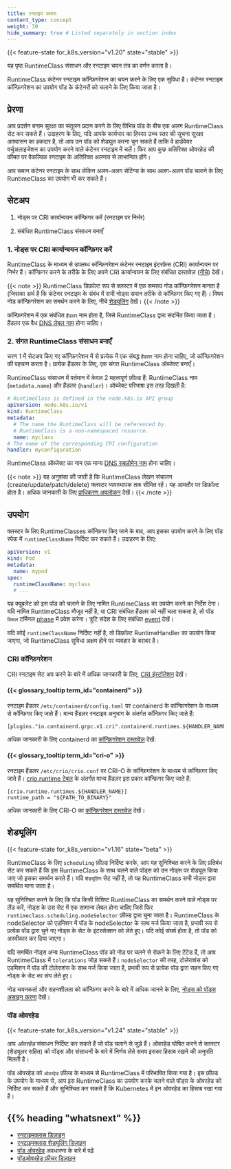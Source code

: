```yaml
---
title: रनटाइम क्लास
content_type: concept
weight: 30
hide_summary: true # Listed separately in section index
---
```


<!-- overview -->

{{< feature-state for_k8s_version="v1.20" state="stable" >}}

यह पृष्ठ RuntimeClass संसाधन और रनटाइम चयन तंत्र का वर्णन करता है।

RuntimeClass कंटेनर रनटाइम कॉन्फ़िगरेशन का चयन करने के लिए एक सुविधा है। कंटेनर रनटाइम कॉन्फ़िगरेशन का उपयोग पॉड के कंटेनरों को चलाने के लिए किया जाता है।

<!-- body -->

## प्रेरणा

आप प्रदर्शन बनाम सुरक्षा का संतुलन प्रदान करने के लिए विभिन्न पॉड के बीच एक अलग RuntimeClass सेट कर सकते हैं। उदाहरण के लिए, यदि आपके कार्यभार का हिस्सा उच्च स्तर की सूचना सुरक्षा आश्वासन का हकदार है, तो आप उन पॉड को शेड्यूल करना चुन सकते हैं
ताकि वे हार्डवेयर वर्चुअलाइजेशन का उपयोग करने वाले कंटेनर रनटाइम में चलें। फिर आप कुछ अतिरिक्त ओवरहेड की कीमत पर वैकल्पिक रनटाइम के अतिरिक्त अलगाव से लाभान्वित होंगे।

आप समान कंटेनर रनटाइम के साथ लेकिन अलग-अलग सेटिंग्स के साथ अलग-अलग पॉड चलाने के लिए RuntimeClass का उपयोग भी कर सकते हैं।

## सेटअप

1. नोड्स पर CRI कार्यान्वयन कॉन्फ़िगर करें (रनटाइम पर निर्भर)

2. संबंधित RuntimeClass संसाधन बनाएँ

### 1. नोड्स पर CRI कार्यान्वयन कॉन्फ़िगर करें

RuntimeClass के माध्यम से उपलब्ध कॉन्फ़िगरेशन कंटेनर रनटाइम इंटरफ़ेस (CRI) कार्यान्वयन पर निर्भर हैं। कॉन्फ़िगर करने के तरीके के लिए अपने CRI कार्यान्वयन के लिए संबंधित दस्तावेज़ ([नीचे](#cri-configuration)) देखें।

{{< note >}}
RuntimeClass डिफ़ॉल्ट रूप से क्लस्टर में एक समरूप नोड कॉन्फ़िगरेशन मानता है (जिसका अर्थ है कि कंटेनर रनटाइम के संबंध में सभी नोड्स समान तरीके से कॉन्फ़िगर किए गए हैं)। विषम नोड कॉन्फ़िगरेशन का समर्थन करने के लिए, नीचे [शेड्यूलिंग](#scheduling) देखें।
{{< /note >}}

कॉन्फ़िगरेशन में एक संबंधित `हैंडलर` नाम होता है, जिसे RuntimeClass द्वारा संदर्भित किया जाता है। हैंडलर एक वैध [DNS लेबल नाम](/docs/concepts/overview/working-with-objects/names/#dns-label-names) होना चाहिए।

### 2. संगत RuntimeClass संसाधन बनाएँ

चरण 1 में सेटअप किए गए कॉन्फ़िगरेशन में से प्रत्येक में एक संबद्ध `हैंडलर` नाम होना चाहिए, जो कॉन्फ़िगरेशन की पहचान करता है। प्रत्येक हैंडलर के लिए, एक संगत RuntimeClass ऑब्जेक्ट बनाएँ।

RuntimeClass संसाधन में वर्तमान में केवल 2 महत्वपूर्ण फ़ील्ड हैं: RuntimeClass नाम (`metadata.name`) और हैंडलर (`handler`)। ऑब्जेक्ट परिभाषा इस तरह दिखती है:

```yaml
# RuntimeClass is defined in the node.k8s.io API group
apiVersion: node.k8s.io/v1
kind: RuntimeClass
metadata:
  # The name the RuntimeClass will be referenced by.
  # RuntimeClass is a non-namespaced resource.
  name: myclass 
# The name of the corresponding CRI configuration
handler: myconfiguration 
```

RuntimeClass ऑब्जेक्ट का नाम एक मान्य [DNS सबडोमेन नाम](/docs/concepts/overview/working-with-objects/names#dns-subdomain-names) होना चाहिए।

{{< note  >}}
यह अनुशंसा की जाती है कि RuntimeClass लेखन संचालन (create/update/patch/delete) क्लस्टर व्यवस्थापक तक सीमित रहें। यह आमतौर पर डिफ़ॉल्ट होता है। अधिक जानकारी के लिए [प्राधिकरण अवलोकन](/docs/reference/access-authn-authz/authorization/) देखें।
{{< /note >}}

## उपयोग

क्लस्टर के लिए RuntimeClasses कॉन्फ़िगर किए जाने के बाद, आप इसका उपयोग करने के लिए पॉड स्पेक में `runtimeClassName` निर्दिष्ट कर सकते हैं। उदाहरण के लिए:

```yaml
apiVersion: v1
kind: Pod
metadata:
  name: mypod
spec:
  runtimeClassName: myclass
  # ...
```

यह क्यूबलेट को इस पॉड को चलाने के लिए नामित RuntimeClass का उपयोग करने का निर्देश देगा। यदि नामित RuntimeClass मौजूद नहीं है, या CRI संबंधित हैंडलर को नहीं चला सकता है, तो पॉड
`विफल` टर्मिनल [phase](/docs/concepts/workloads/pods/pod-lifecycle/#pod-phase) में प्रवेश करेगा। त्रुटि संदेश के लिए संबंधित [event](/docs/tasks/debug/debug-application/debug-running-pod/) देखें।

यदि कोई `runtimeClassName` निर्दिष्ट नहीं है, तो डिफ़ॉल्ट RuntimeHandler का उपयोग किया जाएगा, जो RuntimeClass सुविधा अक्षम होने पर व्यवहार के बराबर है।

### CRI कॉन्फ़िगरेशन

CRI रनटाइम सेट अप करने के बारे में अधिक जानकारी के लिए, [CRI इंस्टॉलेशन](/docs/setup/production-environment/container-runtimes/) देखें।

#### {{< glossary_tooltip term_id="containerd" >}}

रनटाइम हैंडलर `/etc/containerd/config.toml` पर containerd के कॉन्फ़िगरेशन के माध्यम से कॉन्फ़िगर किए जाते हैं। मान्य हैंडलर रनटाइम अनुभाग के अंतर्गत कॉन्फ़िगर किए जाते हैं:

```
[plugins."io.containerd.grpc.v1.cri".containerd.runtimes.${HANDLER_NAME}]
```

अधिक जानकारी के लिए containerd का [कॉन्फ़िगरेशन दस्तावेज़](https://github.com/containerd/containerd/blob/main/docs/cri/config.md) देखें:

#### {{< glossary_tooltip term_id="cri-o" >}}

रनटाइम हैंडलर `/etc/crio/crio.conf` पर CRI-O के कॉन्फ़िगरेशन के माध्यम से कॉन्फ़िगर किए जाते हैं। [crio.runtime टेबल](https://github.com/cri-o/cri-o/blob/master/docs/crio.conf.5.md#crioruntime-table) के अंतर्गत मान्य हैंडलर इस प्रकार कॉन्फ़िगर किए जाते हैं:

```
[crio.runtime.runtimes.${HANDLER_NAME}]
runtime_path = "${PATH_TO_BINARY}"
```

अधिक जानकारी के लिए CRI-O का [कॉन्फ़िगरेशन दस्तावेज़](https://github.com/cri-o/cri-o/blob/master/docs/crio.conf.5.md) देखें।

## शेड्यूलिंग

{{< feature-state for_k8s_version="v1.16" state="beta" >}}

RuntimeClass के लिए `scheduling` फ़ील्ड निर्दिष्ट करके, आप यह सुनिश्चित करने के लिए प्रतिबंध सेट कर सकते हैं कि इस RuntimeClass के साथ चलने वाले पॉड्स को उन नोड्स पर शेड्यूल किया जाए जो इसका समर्थन करते हैं। यदि `शेड्यूलिंग` सेट नहीं है, तो यह RuntimeClass सभी नोड्स द्वारा समर्थित माना जाता है।

यह सुनिश्चित करने के लिए कि पॉड किसी विशिष्ट RuntimeClass का समर्थन करने वाले नोड्स पर लैंड करें, नोड्स के उस सेट में एक सामान्य लेबल होना चाहिए जिसे फिर `runtimeclass.scheduling.nodeSelector` फ़ील्ड द्वारा चुना जाता है। RuntimeClass के nodeSelector को एडमिशन में पॉड के nodeSelector के साथ मर्ज किया जाता है, प्रभावी रूप से प्रत्येक पॉड द्वारा चुने गए नोड्स के सेट के इंटरसेक्शन को लेते हुए। यदि कोई संघर्ष होता है, तो पॉड को अस्वीकार कर दिया जाएगा।

यदि समर्थित नोड्स अन्य RuntimeClass पॉड को नोड पर चलने से रोकने के लिए टेंटेड हैं, तो आप RuntimeClass में `tolerations` जोड़ सकते हैं। `nodeSelector` की तरह, टोलेराशंस को एडमिशन में पॉड की टोलेराशंस के साथ मर्ज किया जाता है, प्रभावी रूप से प्रत्येक पॉड द्वारा सहन किए गए नोड्स के सेट का संघ लेते हुए।

नोड चयनकर्ता और सहनशीलता को कॉन्फ़िगर करने के बारे में अधिक जानने के लिए, [नोड्स को पॉड्स असाइन करना](/docs/concepts/scheduling-eviction/assign-pod-node/) देखें।

### पॉड ओवरहेड

{{< feature-state for_k8s_version="v1.24" state="stable" >}}

आप _ओवरहेड_ संसाधन निर्दिष्ट कर सकते हैं जो पॉड चलाने से जुड़े हैं। ओवरहेड घोषित करने से क्लस्टर (शेड्यूलर सहित) को पॉड्स और संसाधनों के बारे में निर्णय लेते समय इसका हिसाब रखने की अनुमति मिलती है।

पॉड ओवरहेड को `ओवरहेड` फ़ील्ड के माध्यम से RuntimeClass में परिभाषित किया गया है। इस फ़ील्ड के उपयोग के माध्यम से, आप इस RuntimeClass का उपयोग करके चलने वाले पॉड्स के ओवरहेड को निर्दिष्ट कर सकते हैं और सुनिश्चित कर सकते हैं कि Kubernetes में इन ओवरहेड का हिसाब रखा गया है।

## {{% heading "whatsnext" %}}

- [रनटाइमक्लास डिज़ाइन](https://github.com/kubernetes/enhancements/blob/master/keps/sig-node/585-runtime-class/README.md)
- [रनटाइमक्लास शेड्यूलिंग डिज़ाइन](https://github.com/kubernetes/enhancements/blob/master/keps/sig-node/585-runtime-class/README.md#runtimeclass-scheduling)
- [पॉड ओवरहेड](/docs/concepts/scheduling-eviction/pod-overhead/) अवधारणा के बारे में पढ़ें
- [पॉडओवरहेड फ़ीचर डिज़ाइन](https://github.com/kubernetes/enhancements/tree/master/keps/sig-node/688-pod-overhead)

